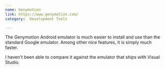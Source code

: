 ```yaml
---
name: Genymotion
link: https://www.genymotion.com/
category:  Development Tools

---
```


The Genymotion Android emulator is much easier to install and use than the
standard Google emulator.  Among other nice features, it is simply much faster.

I haven't been able to compare it against the emulator that ships with Visual
Studio.
